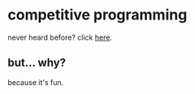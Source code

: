 # competitive programming
never heard before? click [here](https://en.wikipedia.org/wiki/Competitive_programming).

## but... why?
because it's fun.
